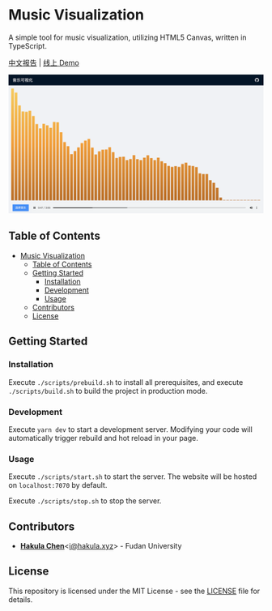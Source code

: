 # Music Visualization

A simple tool for music visualization, utilizing HTML5 Canvas, written in TypeScript.

[中文报告](./docs/report.md) | [线上 Demo](https://music-visualization-hakula.vercel.app)

![屏幕截图](./docs/assets/screenshot.png)

## Table of Contents

- [Music Visualization](#music-visualization)
  - [Table of Contents](#table-of-contents)
  - [Getting Started](#getting-started)
    - [Installation](#installation)
    - [Development](#development)
    - [Usage](#usage)
  - [Contributors](#contributors)
  - [License](#license)

## Getting Started

### Installation

Execute `./scripts/prebuild.sh` to install all prerequisites, and execute `./scripts/build.sh` to build the project in production mode.

### Development

Execute `yarn dev` to start a development server. Modifying your code will automatically trigger rebuild and hot reload in your page.

### Usage

Execute `./scripts/start.sh` to start the server. The website will be hosted on `localhost:7070` by default.

Execute `./scripts/stop.sh` to stop the server.

## Contributors

- [**Hakula Chen**](https://github.com/hakula139)<[i@hakula.xyz](mailto:i@hakula.xyz)> - Fudan University

## License

This repository is licensed under the MIT License - see the [LICENSE](./LICENSE) file for details.

